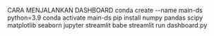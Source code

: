 CARA MENJALANKAN DASHBOARD
conda create --name main-ds python=3.9
conda activate main-ds
pip install numpy pandas scipy matplotlib seaborn jupyter streamlit babe
streamlit run dashboard.py
